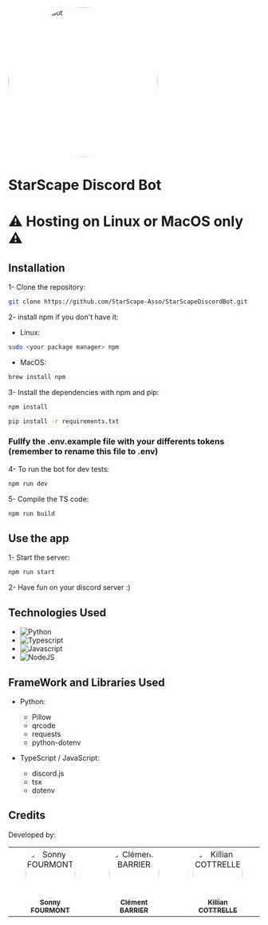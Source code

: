 <img src="https://github.com/StarScape-Asso/StarScapeDiscordBot/blob/dev/assets/images/Logo_StarScape_V2-Fond_blanc.png?raw=true" width="300px;" alt="StarScapeBot" style="border-radius: 50% !important;"/>

# StarScape Discord Bot
# ⚠️ Hosting on Linux or MacOS only ⚠️
## Installation
1- Clone the repository:
```bash
git clone https://github.com/StarScape-Asso/StarScapeDiscordBot.git
```
2- install npm if you don't have it:
- Linux:
```bash
sudo <your package manager> npm
```
- MacOS:
```bash
brew install npm
```
3- Install the dependencies with npm and pip:
```bash
npm install
```
```bash
pip install -r requirements.txt
```
### Fullfy the .env.example file with your differents tokens (remember to rename this file to .env)
4- To run the bot for dev tests:
```bash
npm run dev
```
5- Compile the TS code:
```bash
npm run build
```
## Use the app
1- Start the server:
```bash
npm run start
```
2- Have fun on your discord server :)

## Technologies Used
- ![Python](https://img.shields.io/badge/Python-306998?style=for-the-badge&logo=Python&logoColor=white)
- ![Typescript](https://img.shields.io/badge/typescript-007acc?style=for-the-badge&logo=typescript&logoColor=white)
- ![Javascript](https://img.shields.io/badge/javascript-F0DB4F?style=for-the-badge&logo=javascript&logoColor=white)
- ![NodeJS](https://img.shields.io/badge/node.js-6DA55F?style=for-the-badge&logo=node.js&logoColor=white)
## FrameWork and Libraries Used
- Python:
    - Pillow
    - qrcode
    - requests
    - python-dotenv

- TypeScript / JavaScript:
    - discord.js
    - tsx
    - dotenv

## Credits
Developed by:
<table>
    <tbody>
        <tr>
            <td align="center" valign="top" width="14.28%"><a href="https://github.com/Sonny-Fourmont"><img src="https://avatars.githubusercontent.com/u/114910491?v=4" width="100px;" alt="Sonny FOURMONT" style="border-radius: 50%; !important"/><br /><sub><b>Sonny<br>FOURMONT</b></sub></a><br /></td>
            <td align="center" valign="top" width="14.28%"><a href="https://github.com/Maskalito"><img src="https://avatars.githubusercontent.com/u/114986497?v=4" width="100px;" alt="Clément BARRIER" style="border-radius: 50% !important;"/><br /><sub><b>Clément<br>BARRIER</b></sub></a><br /></td>
            <td align="center" valign="top" width="14.28%"><a href="https://github.com/Krio18"><img src="https://avatars.githubusercontent.com/u/114526966?v=4" width="100px;" alt="Killian COTTRELLE" style="border-radius: 50% !important;"/><br /><sub><b>Killian<br>COTTRELLE</b></sub></a><br /></td>
        </tr>
    </tbody>
</table>
